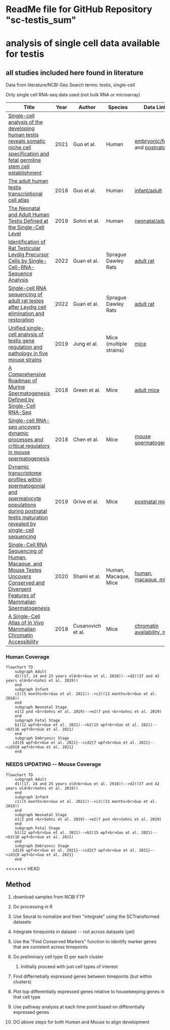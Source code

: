 # ReadMe file for GitHub Repository "sc-testis_sum"

# analysis of single cell data available for testis

## all studies included here found in literature


Data from literature/NCBI Geo
Search terms: testis, single-cell

Only single cell RNA-seq data used (not bulk RNA or microarray)

| Title | Year | Author | Species |  Data Link |
|-------|------|--------|---------|------------|
| [Single-cell analysis of the developing human testis reveals somatic niche cell specification and fetal germline stem cell establishment](https://doi.org/10.1016/j.stem.2020.12.004)| 2021 | Guo et al.  | Human | [embryonic/fetal](http://www.ncbi.nlm.nih.gov/geo/query/acc.cgi?acc=GSE143356) and [postnatal](http://www.ncbi.nlm.nih.gov/geo/query/acc.cgi?acc=GSE161617)  |
| [The adult human testis transcriptional cell atlas](https://www.nature.com/articles/s41422-018-0099-2) | 2018 | Guo et al. | Human | [infant/adult](http://www.ncbi.nlm.nih.gov/geo/query/acc.cgi?acc=GSE120508)
| [The Neonatal and Adult Human Testis Defined at the Single-Cell Level](https://doi.org/10.1016/j.celrep.2019.01.045) | 2019 | Sohni et al. | Human | [neonatal/adult](http://www.ncbi.nlm.nih.gov/geo/query/acc.cgi?acc=GSE124263) |
| [Identification of Rat Testicular Leydig Precursor Cells by Single-Cell-RNA-Sequence Analysis](https://doi.org/10.3389/fcell.2022.805249) | 2022 | Guan et al. | Sprague Dawley Rats | [adult rat](https://ngdc.cncb.ac.cn/gsa/browse/CRA004958) |
| [Single-cell RNA sequencing of adult rat testes after Leydig cell elimination and restoration](https://www.nature.com/articles/s41597-022-01225-5) | 2022 | Guan et al. | Sprague Dawley Rats | [adult rat](https://ngdc.cncb.ac.cn/omix/release/OMIX767) |
| [Unified single-cell analysis of testis gene regulation and pathology in five mouse strains](https://elifesciences.org/articles/43966) | 2019 | Jung et al. | Mice (multiple strains) | [mice](https://www.ncbi.nlm.nih.gov/geo/query/acc.cgi?acc=GSE113293) |
| [A Comprehensive Roadmap of Murine Spermatogenesis Defined by Single-Cell RNA-Seq](https://doi.org/10.1016/j.devcel.2018.07.025) | 2018 | Green et al. | Mice | [adult mice](https://www.ncbi.nlm.nih.gov/geo/query/acc.cgi?acc=GSE112393) |
| [Single-cell RNA-seq uncovers dynamic processes and critical regulators in mouse spermatogenesis](https://www.nature.com/articles/s41422-018-0074-y) | 2018 | Chen et al. | Mice | [mouse spermatogenesis](https://www.ncbi.nlm.nih.gov/geo/query/acc.cgi?acc=GSE112393) |
| [Dynamic transcriptome profiles within spermatogonial and spermatocyte populations during postnatal testis maturation revealed by single-cell sequencing](https://journals.plos.org/plosgenetics/article?id=10.1371/journal.pgen.1007810) | 2019 | Grive et al. | Mice | [postnatal mice](https://www.ncbi.nlm.nih.gov/geo/query/acc.cgi?acc=GSE121904) |
| [Single-Cell RNA Sequencing of Human, Macaque, and Mouse Testes Uncovers Conserved and Divergent Features of Mammalian Spermatogenesis](https://doi.org/10.1016/j.devcel.2020.05.010) | 2020 | Shami et al. | Human, Macaque, Mice | [human, macaque, mice](https://www.ncbi.nlm.nih.gov/geo/query/acc.cgi?acc=GSE142585) |
| [A Single-Cell Atlas of In Vivo Mammalian Chromatin Accessibility](https://doi.org/10.1016/j.cell.2018.06.052) | 2018 | Cusanovich et al. | Mice | [chromatin availability, mice](https://www.ncbi.nlm.nih.gov/geo/query/acc.cgi?acc=GSE111586) |


### Human Coverage
```mermaid
flowchart TD
    subgraph Adult
    d1((17, 24 and 25 years old<br>Guo et al. 2018))-->d2((37 and 42 years old<br>Sohni et al. 2019))
    end
    subgraph Infant
    c1((5 months<br>Guo et al. 2021))-->c2((13 months<br>Guo et al. 2018))
    end
    subgraph Neonatal Stage
    e1(2 pnd <br>Sohni et al. 2019)-->e2(7 pnd <br>Sohni et al. 2019)
    end
    subgraph Fetal Stage
    b1(12 wpf<br>Guo et al. 2021)-->b2(15 wpf<br>Guo et al. 2021)-->b3(16 wpf<br>Guo et al. 2021)
    end
    subgraph Embryonic Stage
   id1{6 wpf<br>Guo et al. 2021}-->id2{7 wpf<br>Guo et al. 2021}-->id3{8 wpf<br>Guo et al. 2021}
    end
```

### NEEDS UPDATING -- Mouse Coverage
```mermaid
flowchart TD
    subgraph Adult
    d1((17, 24 and 25 years old<br>Guo et al. 2018))-->d2((37 and 42 years old<br>Sohni et al. 2019))
    end
    subgraph Infant
    c1((5 months<br>Guo et al. 2021))-->c2((13 months<br>Guo et al. 2018))
    end
    subgraph Neonatal Stage
    e1(2 pnd <br>Sohni et al. 2019)-->e2(7 pnd <br>Sohni et al. 2019)
    end
    subgraph Fetal Stage
    b1(12 wpf<br>Guo et al. 2021)-->b2(15 wpf<br>Guo et al. 2021)-->b3(16 wpf<br>Guo et al. 2021)
    end
    subgraph Embryonic Stage
   id1{6 wpf<br>Guo et al. 2021}-->id2{7 wpf<br>Guo et al. 2021}-->id3{8 wpf<br>Guo et al. 2021}
    end
```

<<<<<<< HEAD

## Method

1. download samples from NCBI FTP

2. Do processing in R

3. Use Seurat to nomalize and then "integrate" using the SCTransformed datasets

4. Integrate timepoints in dataset -- not across datasets (yet)

5. Use the "Find Conserved Markers" function to identify marker genes that are conistent across timepoints
6. Do preliminary cell type ID per each cluster
   1. Inititally proceed with just cell types of interest
7. Find differnetially expressed genes between timepoints (but within clusters) 
8. Plot top differentially expressed genes relative to housekeeping genes in that cell type
9.  Use pathway analysis at each time point based on differentially expressed genes
10. DO above steps for both Human and Mouse to align development
